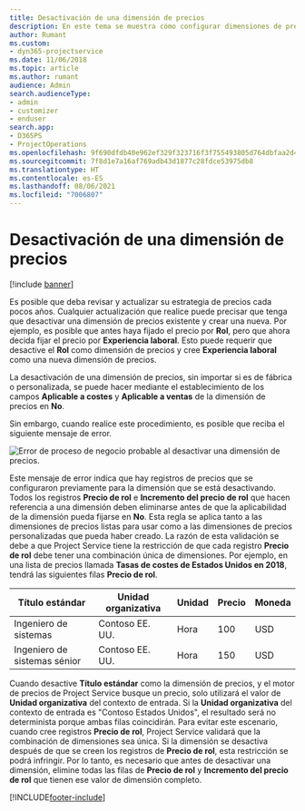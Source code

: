 ```yaml
---
title: Desactivación de una dimensión de precios
description: En este tema se muestra cómo configurar dimensiones de precios en la solución de Project Service.
author: Rumant
ms.custom:
- dyn365-projectservice
ms.date: 11/06/2018
ms.topic: article
ms.author: rumant
audience: Admin
search.audienceType:
- admin
- customizer
- enduser
search.app:
- D365PS
- ProjectOperations
ms.openlocfilehash: 9f690dfdb40e962ef329f323716f3f755493805d764dbfaa2d4f9d042231cee7
ms.sourcegitcommit: 7f8d1e7a16af769adb43d1877c28fdce53975db8
ms.translationtype: HT
ms.contentlocale: es-ES
ms.lasthandoff: 08/06/2021
ms.locfileid: "7006807"
---
```

# <a name="turn-off-a-pricing-dimension"></a>Desactivación de una dimensión de precios

[!include [banner](../includes/psa-now-project-operations.md)]

Es posible que deba revisar y actualizar su estrategia de precios cada pocos años. Cualquier actualización que realice puede precisar que tenga que desactivar una dimensión de precios existente y crear una nueva. Por ejemplo, es posible que antes haya fijado el precio por **Rol**, pero que ahora decida fijar el precio por **Experiencia laboral**. Esto puede requerir que desactive el **Rol** como dimensión de precios y cree **Experiencia laboral** como una nueva dimensión de precios. 

La desactivación de una dimensión de precios, sin importar si es de fábrica o personalizada, se puede hacer mediante el establecimiento de los campos **Aplicable a costes** y **Aplicable a ventas** de la dimensión de precios en **No**.

Sin embargo, cuando realice este procedimiento, es posible que reciba el siguiente mensaje de error.

![Error de proceso de negocio probable al desactivar una dimensión de precios.](media/Business-Process-Error.png)


Este mensaje de error indica que hay registros de precios que se configuraron previamente para la dimensión que se está desactivando. Todos los registros **Precio de rol** e **Incremento del precio de rol** que hacen referencia a una dimensión deben eliminarse antes de que la aplicabilidad de la dimensión pueda fijarse en **No**. Esta regla se aplica tanto a las dimensiones de precios listas para usar como a las dimensiones de precios personalizadas que pueda haber creado. La razón de esta validación se debe a que Project Service tiene la restricción de que cada registro **Precio de rol** debe tener una combinación única de dimensiones. Por ejemplo, en una lista de precios llamada **Tasas de costes de Estados Unidos en 2018**, tendrá las siguientes filas **Precio de rol**. 

| Título estándar         | Unidad organizativa    |Unidad   |Precio  |Moneda  |
| -----------------------|-------------|-------|-------|----------|
| Ingeniero de sistemas|Contoso EE. UU.|Hora| 100|USD|
| Ingeniero de sistemas sénior|Contoso EE. UU.|Hora| 150| USD|


Cuando desactive **Título estándar** como la dimensión de precios, y el motor de precios de Project Service busque un precio, solo utilizará el valor de **Unidad organizativa** del contexto de entrada. Si la **Unidad organizativa** del contexto de entrada es "Contoso Estados Unidos", el resultado será no determinista porque ambas filas coincidirán. Para evitar este escenario, cuando cree registros **Precio de rol**, Project Service validará que la combinación de dimensiones sea única. Si la dimensión se desactiva después de que se creen los registros de **Precio de rol**, esta restricción se podrá infringir. Por lo tanto, es necesario que antes de desactivar una dimensión, elimine todas las filas de **Precio de rol** y **Incremento del precio de rol** que tienen ese valor de dimensión completo.



[!INCLUDE[footer-include](../includes/footer-banner.md)]